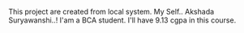 This project are created from local system.
My Self..
Akshada Suryawanshi..!
I'am a BCA student.
I'll have 9.13 cgpa in this course.